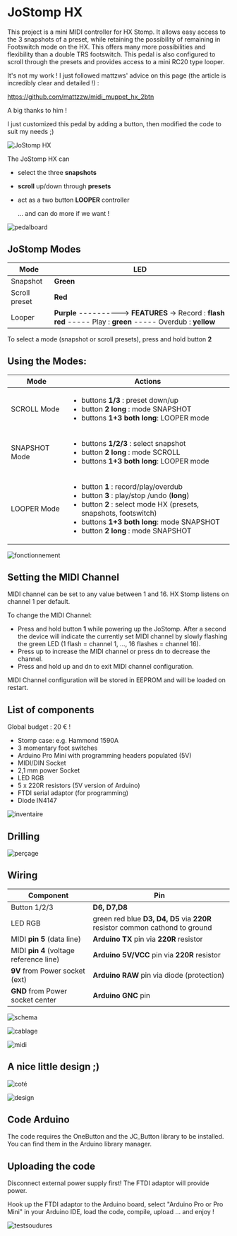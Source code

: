 # JoStomp HX


This project is a mini MIDI controller for HX Stomp. It allows easy access to the 3 snapshots of a preset, while retaining the possibility of remaining in Footswitch mode on the HX. This offers many more possibilities and flexibility than a double TRS footswitch.
This pedal is also configured to scroll through the presets and provides access to a mini RC20 type looper.

It's not my work ! I just followed mattzws' advice on this page (the article is incredibly clear and detailed !) :

https://github.com/mattzzw/midi_muppet_hx_2btn

A big thanks to him !

I just customized this pedal by adding a button, then modified the code to suit my needs ;)

![JoStomp HX](images/JoStomp.jpg)

The JoStomp HX can

- select the three **snapshots**
- **scroll** up/down through **presets** 
- act as a two button **LOOPER** controller
    
    ... and can do more if we want !
    
![pedalboard](images/pedalboard.jpg)

## JoStomp Modes

| Mode |  LED  |
|------|-----------------|
| Snapshot| **Green** |
| Scroll preset|  **Red** |
| Looper  |   **Purple** ----------> **FEATURES** ->  Record : **flash red**  -----  Play : **green**  -----  Overdub : **yellow**|


To select a mode (snapshot or scroll presets), press and hold  button **2**


## Using the Modes:
| Mode |  Actions  |
|------|-----------------|
| SCROLL Mode |  <ul><li>buttons **1/3** : preset down/up</li><li>button **2** **long** : mode SNAPSHOT</li><li>buttons **1+3** **both long**: LOOPER mode</li></ul> | 
| SNAPSHOT Mode | <ul><li>buttons **1/2/3** : select snapshot</li><li> button **2** **long** : mode SCROLL</li><li>buttons **1+3** **both long**: LOOPER mode</li></ul> | 
| LOOPER Mode   | <ul><li>button **1** : record/play/overdub</li><li>button **3** : play/stop /undo (**long**)</li><li>button **2** : select mode HX (presets, snapshots, footswitch)</li><li>buttons **1+3** **both long**: mode SNAPSHOT</li><li>button **2** **long** : mode SNAPSHOT</li></ul>      | 
  
                 
                 
![fonctionnement](images/fonctionnement_général.png)


## Setting the MIDI Channel
MIDI channel can be set to any value between 1 and 16. HX Stomp listens on channel 1 per default.

To change the MIDI Channel:
- Press and hold button **1** while powering up the JoStomp. After a second the device will indicate the currently set MIDI channel by slowly flashing the green LED (1 flash = channel 1, ..., 16 flashes = channel 16).
- Press up to increase the MIDI channel or press dn to decrease the channel.
- Press and hold up and dn to exit MIDI channel configuration.

MIDI Channel configuration will be stored in EEPROM and will be loaded on restart.

## List of components

Global budget : 20 € !

- Stomp case: e.g. Hammond 1590A
- 3 momentary foot switches
- Arduino Pro Mini with programming headers populated (5V)
- MIDI/DIN Socket
- 2,1 mm power Socket
- LED RGB
- 5 x 220R resistors (5V version of Arduino)
- FTDI serial adaptor (for programming)
- Diode IN4147


![inventaire](images/inventaire.jpg)

## Drilling

![perçage](images/perçage.jpg)


## Wiring

    
| Component |  Pin  |
|------|-----------------|
| Button 1/2/3| **D6, D7,D8** |
| LED RGB|  green red blue **D3, D4, D5** via **220R** resistor common cathond to ground |
| MIDI **pin 5** (data line) |   **Arduino TX** pin via **220R** resistor|
| MIDI **pin 4** (voltage reference line) |   **Arduino 5V/VCC** pin via **220R** resistor|
| **9V** from Power socket (ext)|   **Arduino RAW** pin via diode (protection)|
| **GND** from Power socket center|   **Arduino GNC** pin |

![schema](images/schema.png)



![cablage](images/cablage.jpg)

![midi](images/midi.jpg)

## A nice little design ;)

![coté](images/pedale_côté.png)


![design](images/pedale_design.png)



## Code Arduino

The code requires the OneButton and the JC_Button library to be installed. You can find them in the Arduino library manager.


## Uploading the code 

Disconnect external power supply first! The FTDI adaptor will provide power.

Hook up the FTDI adaptor to the Arduino board, select "Arduino Pro or Pro Mini" in your Arduino IDE, load the code, compile, upload ... and enjoy !

![testsoudures](images/testsoudure.jpg)



